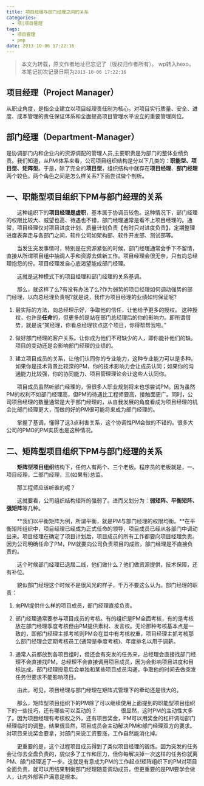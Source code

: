 ```yaml
---
title: 项目经理与部门经理之间的关系
categories:
  - 项|项目管理
tags:
  - 项目管理
  - pmp
date: 2013-10-06 17:22:16
---
```



> 本文为转载，原文作者地址已忘记了（版权归作者所有）。
> wp转入hexo，本笔记初次记录日期为`2013-10-06 17:22:16` 

## 项目经理（Project Manager）
   从职业角度，是指企业建立以项目经理责任制为核心，对项目实行质量、安全、进度、成本管理的责任保证体系和全面提高项目管理水平设立的重要管理岗位。

## 部门经理（Department-Manager）

是协调部门内和企业内的资源调配的管理人员,主要职责是为部门的整体业绩负责。我们知道，从PMI体系来看，公司项目组织结构是分以下几类的：**职能型、项目型、矩阵型**。于是，除了完全的**项目型**，组织结构中就存在**项目经理**、**部门经理**两个较色。两个角色之间是怎么样关系?下面尝试做个剖析。

<!-- more -->

## 一、职能型项目组织下PM与部门经理的关系

　　这种组织下的**项目经理是虚职**，基本属于协调员较色。这种情况下，部门经理的权限比较大、威望也高、待遇也不错，部门经理通常是看不上项目经理的。通常，项目经理仅对项目进度计划、质量计划负责【有时只对进度负责】，定期整理进度表奔走与各部门之间，软件公司如架构部、软件开发部、测试部等。

　　当发生突发事情时，特别是在资源紧张的时候，部门经理通常会手下不留情，直接从所谓项目组中抽调人手和资源去做新工作。项目经理会很无奈，只有向总经理抱怨的份。项目经理发自心底渴望能成部门经理。

　　这就是这种模式下的项目经理和部门经理的关系基调。

　　那么，就这样了么?有没有办法了么?作为弱势的项目经理如何调动强势的部门经理，以向总经理负责呢?就是说，我作为项目经理的业绩如何保证呢?

1. 最实际的方法，向总经理示好，争取他的信任，让他给予更多的授权。
这种授权，也许是**任命**的，但更多的是站在部门总经理后的你的影响力。即所谓借势，就是说“某经理，你看总经理钦点这个项目，你得帮帮我啦。”

2. 做好部门经理的客户关系。让你成为他们不可缺少的人，即你能补他们的缺。项目的变动还是会影响部门经理的业绩的。

3. 建立项目成员的关系，让他们认同你的专业能力，这种专业能力可以是多种。如果你是技术背景比较深的PM，你的技术影响力会让成员认同；如果你的沟通能力比较强，你的协同能力、项目管理理论会让这些人认同你。

　　项目成员虽然听部门经理的，但很多人职业规划将来也想尝试PM。因为虽然PM的权利不如部门经理高，但PM的待遇比工程师要高，接触面更广。同时，公司项目经理的数量通常是大于部门经理的，从自我发展的角度看成为项目经理的机会比部门经理更大，而做的好的PM很可能将来成为部门经理的。

　　掌握了基调，懂得了这3点利害关系，这个协调性PM会做的不错的。很多大公司的PMO的PM实质也是这种情况。

## 二、矩阵型项目组织下PM与部门经理的关系

　　**矩阵型项目组织**结构下，任何人有两个、三个老板。程序员的老板就是，一、项目经理，二部门经理，三(如果有)总监。

　　那工程师应该听谁的呢？

　　这就要看，公司组织结构矩阵的强弱了。进而又划分为：**弱矩阵、平衡矩阵、强矩阵**等几种。

　　**我们以平衡矩阵为例，所谓平衡，就是PM与部门经理的权限均衡。**在平衡矩阵组织中，项目经理已经成为正式任命的领导，项目成员已经从各部门中调动出来。项目经理在确定了项目计划后，项目成员的所有工作都要向项目经理负责。因为公司明确任命了PM，PM就要向公司负责项目的成败，部门经理是不直接负责的。

　　这个时候部门经理已退居二线，他们做什么？他们做资源提供，技术保障，还有补位。

　　貌似部门经理这个时候不是很风光的样子，千万不要这么认为。部门经理的职责：
 
1. 向PM提供什么样的项目成员，部门经理直接负责。

2. 部门经理通常要参与项目成员的考核。有的组织是PM全面考核，有的是考核放在部门经理季度考核但由PM提供素材、发言权。无论那种考核基本点是一致的，即部门经理主抓考核则PM会在其中有考核权重，项目经理主抓考核那么部门经理会定期考核员工(通常是季度考核)、年度排名以用于调薪。

3. 通常人员都放到各项目组时，但还会有突发的任务来，总经理会直接找部门经理不会直接找PM，总经理不会直接调用项目成员，因为会影响项目进度和目标达成。部门经理授意后会单独和某些项目成员沟通，争取他的时间去做突发任务但要求不能影响项目。

　　由此，可见，项目经理与部门经理在矩阵式管理下的牵动还是很大的。

　　那么，矩阵型项目组织下的PM除了可以继续使用上面提到的职能型项目组织下的一些技巧，还有哪些可以互动的？
　　
　　很显然，这时PM的主动性大多了。因为项目经理有考核权之外，还有项目奖金，PM可以用奖金的杠杆调动部门经理临时的调整。结果很显然，项目成员会主动解决PM和部门经理双方的要求。对项目来说奖金要拿，对部门来说工资要涨，工作自然能消化掉。
  
　　更重要的是，这个过程项目成员得到了类似项目经理的锻炼。因为突发的任务会让你去全盘负责的，貌似多了工作和压力，但你每解决掉一次这样的任务你就离PM、部门经理近了一步。这就是有意成为PM的工作起点!矩阵组织下的PM对项目全面负责，就可以用结果制衡部门经理随意调动成员，但更重要的是PM要学会做人，让内外部客户满意是根本。